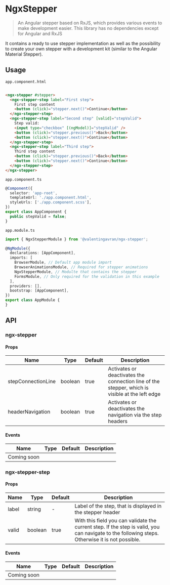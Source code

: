 # NgxStepper

> An Angular stepper based on RxJS, which provides various events to make development easier.
> This library has no dependencies except for Angular and RxJS

It contains a ready to use stepper implementation as well as the possibility to create your own stepper with a
development kit (similar to the Angular Material Stepper).

## Usage

`app.component.html`

```html

<ngx-stepper #stepper>
  <ngx-stepper-step label="First step">
    First step content
    <button (click)="stepper.next()">Continue</button>
  </ngx-stepper-step>
  <ngx-stepper-step label="Second step" [valid]="stepValid">
    Step valid:
    <input type="checkbox" [(ngModel)]="stepValid" />
    <button (click)="stepper.previous()">Back</button>
    <button (click)="stepper.next()">Continue</button>
  </ngx-stepper-step>
  <ngx-stepper-step label="Third step">
    Third step content
    <button (click)="stepper.previous()">Back</button>
    <button (click)="stepper.next()">Continue</button>
  </ngx-stepper-step>
</ngx-stepper>
```

`app.component.ts`

```typescript
@Component({
  selector: 'app-root',
  templateUrl: './app.component.html',
  styleUrls: ['./app.component.scss'],
})
export class AppComponent {
  public stepValid = false;
}
```

`app.module.ts`

```typescript
import { NgxStepperModule } from '@valentingavran/ngx-stepper';

@NgModule({
  declarations: [AppComponent],
  imports: [
    BrowserModule, // Default app module import
    BrowserAnimationsModule, // Required for stepper animations
    NgxStepperModule, // Modulte that contains the stepper
    FormsModule, // Only required for the validation in this example
  ],
  providers: [],
  bootstrap: [AppComponent],
})
export class AppModule {
}
```

## API

### ngx-stepper

#### Props

| Name               | Type    | Default | Description                                                                                    |
|--------------------|---------|---------|------------------------------------------------------------------------------------------------|
| stepConnectionLine | boolean | true    | Activates or deactivates the connection line of the stepper, which is visible at the left edge |
| headerNavigation   | boolean | true    | Activates or deactivates the navigation via the step headers                                   |

#### Events

| Name        | Type | Default | Description |
|-------------|------|---------|-------------|
| Coming soon |      |         |             |

### ngx-stepper-step

#### Props

| Name  | Type    | Default | Description                                                                                                                                     |
|-------|---------|---------|-------------------------------------------------------------------------------------------------------------------------------------------------|
| label | string  | -       | Label of the step, that is displayed in the stepper header                                                                                      |
| valid | boolean | true    | With this field you can validate the current step. If the step is valid, you can navigate to the following steps. Otherwise it is not possible. |

#### Events

| Name        | Type | Default | Description |
|-------------|------|---------|-------------|
| Coming soon |      |         |             |
